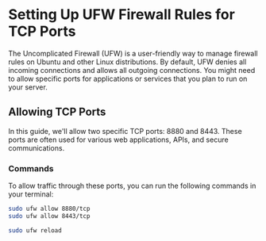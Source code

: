 # Setting Up UFW Firewall Rules for TCP Ports

The Uncomplicated Firewall (UFW) is a user-friendly way to manage firewall rules on Ubuntu and other Linux distributions. By default, UFW denies all incoming connections and allows all outgoing connections. You might need to allow specific ports for applications or services that you plan to run on your server.

## Allowing TCP Ports

In this guide, we'll allow two specific TCP ports: 8880 and 8443. These ports are often used for various web applications, APIs, and secure communications.

### Commands

To allow traffic through these ports, you can run the following commands in your terminal:

```bash
sudo ufw allow 8880/tcp
sudo ufw allow 8443/tcp
```

```bash
sudo ufw reload
```
